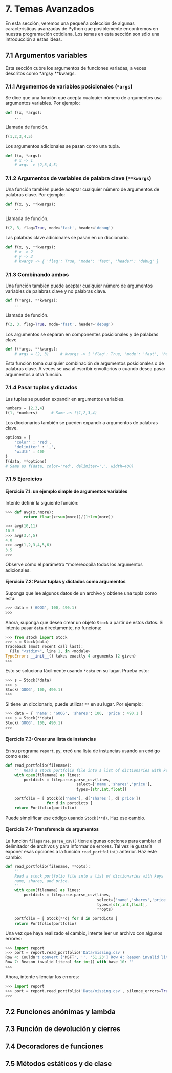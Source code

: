 # 7. Temas Avanzados

En esta sección, veremos una pequeña colección de algunas características avanzadas de Python que posiblemente encontremos en nuestra programación cotidiana. Los temas en esta sección son sólo una introducción a estas ideas.

## 7.1 Argumentos variables

Esta sección cubre los argumentos de funciones variadas, a veces descritos como *argsy **kwargs.

### 7.1.1 Argumentos de variables posicionales (`*args`)

Se dice que una función que acepta cualquier número de argumentos usa argumentos variables. Por ejemplo:

```python
def f(x, *args):
    ...
```

Llamada de función.

```python
f(1,2,3,4,5)
```

Los argumentos adicionales se pasan como una tupla.

```python
def f(x, *args):
    # x -> 1
    # args -> (2,3,4,5)
```

### 7.1.2 Argumentos de variables de palabra clave (`**kwargs`)

Una función también puede aceptar cualquier número de argumentos de palabras clave. Por ejemplo:

```python
def f(x, y, **kwargs):
    ...
```

Llamada de función.

```python
f(2, 3, flag=True, mode='fast', header='debug')
```

Las palabras clave adicionales se pasan en un diccionario.

```python
def f(x, y, **kwargs):
    # x -> 2
    # y -> 3
    # kwargs -> { 'flag': True, 'mode': 'fast', 'header': 'debug' }
```

### 7.1.3 Combinando ambos

Una función también puede aceptar cualquier número de argumentos variables de palabras clave y no palabras clave.

```python
def f(*args, **kwargs):
    ...
```

Llamada de función.

```python
f(2, 3, flag=True, mode='fast', header='debug')
```

Los argumentos se separan en componentes posicionales y de palabras clave

```python
def f(*args, **kwargs):
    # args = (2, 3)     # kwargs -> { 'flag': True, 'mode': 'fast', 'header': 'debug' }     ...
```

Esta función toma cualquier combinación de argumentos posicionales o de palabras clave. A veces se usa al escribir envoltorios o cuando desea pasar argumentos a otra función.

### 7.1.4 Pasar tuplas y dictados

Las tuplas se pueden expandir en argumentos variables.

```python
numbers = (2,3,4)
f(1, *numbers)      # Same as f(1,2,3,4)
```

Los diccionarios también se pueden expandir a argumentos de palabras clave.

```python
options = {
    'color' : 'red',
    'delimiter' : ',',
    'width' : 400
}
f(data, **options)
# Same as f(data, color='red', delimiter=',', width=400)
```
### 7.1.5 Ejercicios

#### Ejercicio 7.1: un ejemplo simple de argumentos variables

Intente definir la siguiente función:

```python
>>> def avg(x,*more):
        return float(x+sum(more))/(1+len(more))

>>> avg(10,11)
10.5
>>> avg(3,4,5)
4.0
>>> avg(1,2,3,4,5,6)
3.5
>>>
```

Observe cómo el parámetro *morerecopila todos los argumentos adicionales.

#### Ejercicio 7.2: Pasar tuplas y dictados como argumentos

Suponga que lee algunos datos de un archivo y obtiene una tupla como esta:

```python
>>> data = ('GOOG', 100, 490.1)
>>>
```

Ahora, suponga que desea crear un objeto `Stock` a partir de estos datos. Si intenta pasar `data` directamente, no funciona:

```python
>>> from stock import Stock
>>> s = Stock(data)
Traceback (most recent call last):
  File "<stdin>", line 1, in <module>
TypeError: __init__() takes exactly 4 arguments (2 given)
>>>
```

Esto se soluciona fácilmente usando `*data` en su lugar. Prueba esto:

```python
>>> s = Stock(*data)
>>> s
Stock('GOOG', 100, 490.1)
>>>
```

Si tiene un diccionario, puede utilizar `**` en su lugar. Por ejemplo:

```python
>>> data = { 'name': 'GOOG', 'shares': 100, 'price': 490.1 }
>>> s = Stock(**data)
Stock('GOOG', 100, 490.1)
>>>
```

#### Ejercicio 7.3: Crear una lista de instancias

En su programa `report.py`, creó una lista de instancias usando un código como este:

```python
def read_portfolio(filename):
    ''' Read a stock portfolio file into a list of dictionaries with keys name, shares, and price. '''
    with open(filename) as lines:
        portdicts = fileparse.parse_csv(lines,
                               select=['name','shares','price'],
                               types=[str,int,float])

    portfolio = [ Stock(d['name'], d['shares'], d['price'])
                  for d in portdicts ]
    return Portfolio(portfolio)
```

Puede simplificar ese código usando `Stock(**d)`. Haz ese cambio.

#### Ejercicio 7.4: Transferencia de argumentos

La función `fileparse.parse_csv()` tiene algunas opciones para cambiar el delimitador de archivos y para informar de errores. Tal vez le gustaría exponer esas opciones a la función `read_portfolio()` anterior. Haz este cambio:

```python
def read_portfolio(filename, **opts):
    '''
    Read a stock portfolio file into a list of dictionaries with keys
    name, shares, and price.
    '''
    with open(filename) as lines:
        portdicts = fileparse.parse_csv(lines,
                                        select=['name','shares','price'],
                                        types=[str,int,float],
                                        **opts)

    portfolio = [ Stock(**d) for d in portdicts ]
    return Portfolio(portfolio)
```

Una vez que haya realizado el cambio, intente leer un archivo con algunos errores:

```python
>>> import report
>>> port = report.read_portfolio('Data/missing.csv')
Row 4: Couldn't convert ['MSFT', '', '51.23'] Row 4: Reason invalid literal for int() with base 10: '' Row 7: Couldn't convert ['IBM', '', '70.44']
Row 7: Reason invalid literal for int() with base 10: ''
>>>
```

Ahora, intente silenciar los errores:

```python
>>> import report
>>> port = report.read_portfolio('Data/missing.csv', silence_errors=True)
>>>
```

## 7.2 Funciones anónimas y lambda

## 7.3 Función de devolución y cierres
## 7.4 Decoradores de funciones
## 7.5 Métodos estáticos y de clase

